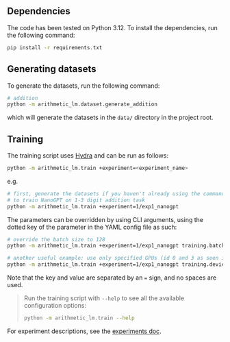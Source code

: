## Dependencies

The code has been tested on Python 3.12. To install the dependencies, run the following command:

```bash
pip install -r requirements.txt
```

## Generating datasets

To generate the datasets, run the following command:

```bash
# addition
python -m arithmetic_lm.dataset.generate_addition
```

which will generate the datasets in the `data/` directory in the project root.

## Training

The training script uses [Hydra](hydra.cc/docs) and can be run as follows:

```bash
python -m arithmetic_lm.train +experiment=<experiment_name>
```

e.g.

```bash
# first, generate the datasets if you haven't already using the command above
# to train NanoGPT on 1-3 digit addition task
python -m arithmetic_lm.train +experiment=1/exp1_nanogpt
```

The parameters can be overridden by using CLI arguments, using the dotted key of the parameter in the YAML config file as such:

```bash
# override the batch size to 128
python -m arithmetic_lm.train +experiment=1/exp1_nanogpt training.batch_size=128

# another useful example: use only specified GPUs (id 0 and 3 as seen in nvidia-smi output)
python -m arithmetic_lm.train +experiment=1/exp1_nanogpt training.devices=[0,3]
```

Note that the key and value are separated by an `=` sign, and no spaces are used.

> Run the training script with `--help` to see all the available configuration options:
> ```bash
> python -m arithmetic_lm.train --help
> ```

For experiment descriptions, see the [experiments doc](docs/experiments.md).